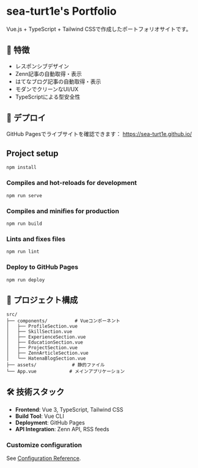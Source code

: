 # sea-turt1e's Portfolio

Vue.js + TypeScript + Tailwind CSSで作成したポートフォリオサイトです。

## 🌟 特徴

- レスポンシブデザイン
- Zenn記事の自動取得・表示
- はてなブログ記事の自動取得・表示
- モダンでクリーンなUI/UX
- TypeScriptによる型安全性

## 🚀 デプロイ

GitHub Pagesでライブサイトを確認できます：
https://sea-turt1e.github.io/

## Project setup
```
npm install
```

### Compiles and hot-reloads for development
```
npm run serve
```

### Compiles and minifies for production
```
npm run build
```

### Lints and fixes files
```
npm run lint
```

### Deploy to GitHub Pages
```
npm run deploy
```

## 📁 プロジェクト構成

```
src/
├── components/          # Vueコンポーネント
│   ├── ProfileSection.vue
│   ├── SkillSection.vue
│   ├── ExperienceSection.vue
│   ├── EducationSection.vue
│   ├── ProjectSection.vue
│   ├── ZennArticleSection.vue
│   └── HatenaBlogSection.vue
├── assets/             # 静的ファイル
└── App.vue            # メインアプリケーション
```

## 🛠️ 技術スタック

- **Frontend**: Vue 3, TypeScript, Tailwind CSS
- **Build Tool**: Vue CLI
- **Deployment**: GitHub Pages
- **API Integration**: Zenn API, RSS feeds

### Customize configuration
See [Configuration Reference](https://cli.vuejs.org/config/).
